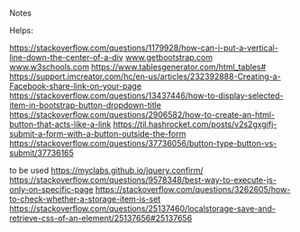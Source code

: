 Notes

Helps: 

https://stackoverflow.com/questions/1179928/how-can-i-put-a-vertical-line-down-the-center-of-a-div
www.getbootstrap.com
www.w3schools.com
https://www.tablesgenerator.com/html_tables#
https://support.imcreator.com/hc/en-us/articles/232392888-Creating-a-Facebook-share-link-on-your-page
https://stackoverflow.com/questions/13437446/how-to-display-selected-item-in-bootstrap-button-dropdown-title
https://stackoverflow.com/questions/2906582/how-to-create-an-html-button-that-acts-like-a-link
https://til.hashrocket.com/posts/v2s2gxgifj-submit-a-form-with-a-button-outside-the-form
https://stackoverflow.com/questions/37736056/button-type-button-vs-submit/37736165

to be used
https://myclabs.github.io/jquery.confirm/
https://stackoverflow.com/questions/9578348/best-way-to-execute-js-only-on-specific-page
https://stackoverflow.com/questions/3262605/how-to-check-whether-a-storage-item-is-set
https://stackoverflow.com/questions/25137460/localstorage-save-and-retrieve-css-of-an-element/25137656#25137656